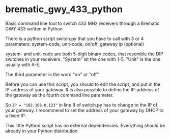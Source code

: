 # brematic_gwy_433_python

Basic command line tool to switch 433 MHz receivers through a Brematic GWY 433 written in Python

There is a python script switch.py that you have to call with 3 or 4 parameters:
system-code, unit-code, on/off, gateway ip (optional)

system- and unit-code are both 5-digit binary codes, that resemble the DIP switches in your receivers.
"System" ist the one with 1-5, "Unit" is the one usually with A-E.

The third parameter is the word "on" or "off"

Before you can use this script, you should to edit the script, and put in the IP-address of your gateway. It is also possible to define the IP-address of the gateway as the fourth command line parameter.

So `IP = "192.168.0.123"` in line 8 of switch.py has to change to the IP of your gateway. I recommend to set the address of your gateway by DHCP to a fixed IP.

This little Python script has no external dependencies. Everything should be already in your Python distribution
